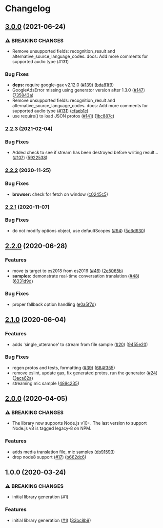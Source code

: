 # Changelog

## [3.0.0](https://www.github.com/googleapis/nodejs-media-translation/compare/v2.2.3...v3.0.0) (2021-06-24)


### ⚠ BREAKING CHANGES

* Remove unsupported fields: recognition_result and alternative_source_language_codes. docs: Add more comments for supported audio type (#131)

### Bug Fixes

* **deps:** require google-gax v2.12.0 ([#139](https://www.github.com/googleapis/nodejs-media-translation/issues/139)) ([bda81f9](https://www.github.com/googleapis/nodejs-media-translation/commit/bda81f920df258677ae4b24b647ee4c17a0ccbef))
* GoogleAdsError missing using generator version after 1.3.0 ([#147](https://www.github.com/googleapis/nodejs-media-translation/issues/147)) ([735843a](https://www.github.com/googleapis/nodejs-media-translation/commit/735843a9bbeb84be9f61a718271bcd81860a5eaa))
* Remove unsupported fields: recognition_result and alternative_source_language_codes. docs: Add more comments for supported audio type ([#131](https://www.github.com/googleapis/nodejs-media-translation/issues/131)) ([cfaeb1c](https://www.github.com/googleapis/nodejs-media-translation/commit/cfaeb1ce0699eaa372d1ed726bd445177dafe546))
* use require() to load JSON protos ([#141](https://www.github.com/googleapis/nodejs-media-translation/issues/141)) ([1bc887c](https://www.github.com/googleapis/nodejs-media-translation/commit/1bc887cb22014d066e2c382a7f8cf7f518ec903d))

### [2.2.3](https://www.github.com/googleapis/nodejs-media-translation/compare/v2.2.2...v2.2.3) (2021-02-04)


### Bug Fixes

* Added check to see if stream has been destroyed before writing result… ([#107](https://www.github.com/googleapis/nodejs-media-translation/issues/107)) ([5922538](https://www.github.com/googleapis/nodejs-media-translation/commit/592253836803d0ee6002a6e4c4d8a48d219f5d92))

### [2.2.2](https://www.github.com/googleapis/nodejs-media-translation/compare/v2.2.1...v2.2.2) (2020-11-25)


### Bug Fixes

* **browser:** check for fetch on window ([c0245c5](https://www.github.com/googleapis/nodejs-media-translation/commit/c0245c54d8c45f1f3171e9066bc7bab3c4162b69))

### [2.2.1](https://www.github.com/googleapis/nodejs-media-translation/compare/v2.2.0...v2.2.1) (2020-11-07)


### Bug Fixes

* do not modify options object, use defaultScopes ([#94](https://www.github.com/googleapis/nodejs-media-translation/issues/94)) ([5c6d930](https://www.github.com/googleapis/nodejs-media-translation/commit/5c6d930f215a55b876fcda36a1c448aca2b92b8f))

## [2.2.0](https://www.github.com/googleapis/nodejs-media-translation/compare/v2.1.0...v2.2.0) (2020-06-28)


### Features

* move ts target to es2018 from es2016 ([#46](https://www.github.com/googleapis/nodejs-media-translation/issues/46)) ([2e5065b](https://www.github.com/googleapis/nodejs-media-translation/commit/2e5065b0ecb6c38148ec31bf8966617bf7d024d9))
* **samples:** demonstrate real-time conversation translation ([#48](https://www.github.com/googleapis/nodejs-media-translation/issues/48)) ([6331d9d](https://www.github.com/googleapis/nodejs-media-translation/commit/6331d9dd361a003c66ab532f904e1ae298ae296f))


### Bug Fixes

* proper fallback option handling ([e0a5f7d](https://www.github.com/googleapis/nodejs-media-translation/commit/e0a5f7de5bd279e302b597ab73406de651d9937b))

## [2.1.0](https://www.github.com/googleapis/nodejs-media-translation/compare/v2.0.0...v2.1.0) (2020-06-04)


### Features

* adds 'single_utterance' to stream from file sample ([#20](https://www.github.com/googleapis/nodejs-media-translation/issues/20)) ([9455e20](https://www.github.com/googleapis/nodejs-media-translation/commit/9455e207de7ff9c9f72936dd3a908b694eee59fe))


### Bug Fixes

* regen protos and tests, formatting ([#39](https://www.github.com/googleapis/nodejs-media-translation/issues/39)) ([684f355](https://www.github.com/googleapis/nodejs-media-translation/commit/684f355cbecec36c18763b59ddec613c0ea097a9))
* remove eslint, update gax, fix generated protos, run the generator ([#24](https://www.github.com/googleapis/nodejs-media-translation/issues/24)) ([3aca62a](https://www.github.com/googleapis/nodejs-media-translation/commit/3aca62aed3a4e49e4892f9ad29c3d0166c57fa56))
* streaming mic sample ([488c235](https://www.github.com/googleapis/nodejs-media-translation/commit/488c23522b31e26b419c9a4cb5829969e9050928))

## [2.0.0](https://www.github.com/googleapis/nodejs-media-translation/compare/v1.0.0...v2.0.0) (2020-04-05)


### ⚠ BREAKING CHANGES

* The library now supports Node.js v10+. The last version to support Node.js v8 is tagged legacy-8 on NPM.

### Features

* adds media translation file, mic samples ([db91593](https://www.github.com/googleapis/nodejs-media-translation/commit/db915930164484cc016dcb5fbe215d9eef00b412))
* drop node8 support ([#17](https://www.github.com/googleapis/nodejs-media-translation/issues/17)) ([b662dc6](https://www.github.com/googleapis/nodejs-media-translation/commit/b662dc61e43c34b1c56f156eb18d0bbf98170e59))

## 1.0.0 (2020-03-24)


### ⚠ BREAKING CHANGES

* initial library generation (#1)

### Features

* initial library generation ([#1](https://www.github.com/googleapis/nodejs-media-translation/issues/1)) ([33bc8b9](https://www.github.com/googleapis/nodejs-media-translation/commit/33bc8b9469fde7f0d55b7445d2f63e772ed76fee))
